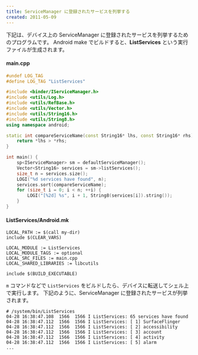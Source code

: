 ```yaml
---
title: ServiceManager に登録されたサービスを列挙する
created: 2011-05-09
---
```


下記は、デバイス上の ServiceManager に登録されたサービスを列挙するためのプログラムです。
Android make でビルドすると、**ListServices** という実行ファイルが生成されます。

#### main.cpp
```cpp
#undef LOG_TAG
#define LOG_TAG "ListServices"

#include <binder/IServiceManager.h>
#include <utils/Log.h>
#include <utils/RefBase.h>
#include <utils/Vector.h>
#include <utils/String16.h>
#include <utils/String8.h>
using namespace android;

static int compareServiceName(const String16* lhs, const String16* rhs) {
    return *lhs > *rhs;
}

int main() {
    sp<IServiceManager> sm = defaultServiceManager();
    Vector<String16> services = sm->listServices();
    size_t n = services.size();
    LOGI("%d services have found", n);
    services.sort(compareServiceName);
    for (size_t i = 0; i < n; ++i) {
        LOGI("[%2d] %s", i + 1, String8(services[i]).string());
    }
}
```

#### ListServices/Android.mk
```make
LOCAL_PATH := $(call my-dir)
include $(CLEAR_VARS)

LOCAL_MODULE := ListServices
LOCAL_MODULE_TAGS := optional
LOCAL_SRC_FILES := main.cpp
LOCAL_SHARED_LIBRARIES := libcutils

include $(BUILD_EXECUTABLE)
```

`m` コマンドなどで `ListServices` をビルドしたら、デバイスに転送してシェル上で実行します。
下記のように、ServiceManager に登録されたサービスが列挙されます。

```
# /system/bin/ListServices
04-28 16:38:47.108  1566  1566 I ListServices: 65 services have found
04-28 16:38:47.112  1566  1566 I ListServices: [ 1] SurfaceFlinger
04-28 16:38:47.112  1566  1566 I ListServices: [ 2] accessibility
04-28 16:38:47.112  1566  1566 I ListServices: [ 3] account
04-28 16:38:47.112  1566  1566 I ListServices: [ 4] activity
04-28 16:38:47.112  1566  1566 I ListServices: [ 5] alarm
...
```

